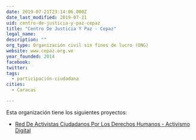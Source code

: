 ```yaml
---
date: 2019-07-21T23:14:06.000Z
date_last_modified: 2019-07-21
uid: centro-de-justicia-y-paz-cepaz
title: "Centro De Justicia Y Paz - Cepaz"
legal_name: 
description: ""
org_type: Organización civil sin fines de lucro (ONG)
website: www.cepaz.org.ve
year_founded: 2014
facebook: 
twitter: 
tags:
  - participación-ciudadana
cities: 
  - Caracas

---
```


Esta organización tiene los siguientes proyectos:

- [Red De Activistas Ciudadanos Por Los Derechos Humanos - Activismo Digital](/proyectos/red-de-activistas-ciudadanos-por-los-derechos-humanos-activismo-digital)

